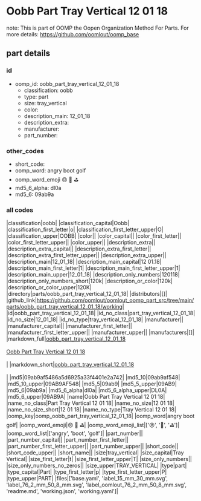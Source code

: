 # Oobb Part Tray Vertical 12 01 18  

note: This is part of OOMP the Oopen Organization Method For Parts. For more details: https://github.com/oomlout/oomp_base

##  part details





### id
* oomp_id: oobb_part_tray_vertical_12_01_18
  * classification: oobb
  * type: part
  * size: tray_vertical
  * color: 
  * description_main: 12_01_18
  * description_extra: 
  * manufacturer: 
  * part_number: 

### other_codes
* short_code: 
* oomp_word: angry boot golf
* oomp_word_emoji :angry: :boot: :golf:
* md5_6_alpha: dl0a
* md5_6: 09ab9a

### all codes 
|classification|oobb|
|classification_capital|Oobb|
|classification_first_letter|o|
|classification_first_letter_upper|O|
|classification_upper|OOBB|
|color||
|color_capital||
|color_first_letter||
|color_first_letter_upper||
|color_upper||
|description_extra||
|description_extra_capital||
|description_extra_first_letter||
|description_extra_first_letter_upper||
|description_extra_upper||
|description_main|12_01_18|
|description_main_capital|12 01.18|
|description_main_first_letter|1|
|description_main_first_letter_upper|1|
|description_main_upper|12_01_18|
|description_only_numbers|120118|
|description_only_numbers_short|120k|
|description_or_color|120k|
|description_or_color_upper|120K|
|directory|parts/oobb_part_tray_vertical_12_01_18|
|distributors|[]|
|github_link|https://github.com/oomlout/oomlout_oomp_part_src/tree/main/parts/oobb_part_tray_vertical_12_01_18/working|
|id|oobb_part_tray_vertical_12_01_18|
|id_no_class|part_tray_vertical_12_01_18|
|id_no_size|12_01_18|
|id_no_type|tray_vertical_12_01_18|
|manufacturer||
|manufacturer_capital||
|manufacturer_first_letter||
|manufacturer_first_letter_upper||
|manufacturer_upper||
|manufacturers|[]|
|markdown_full|[oobb_part_tray_vertical_12_01_18](https://github.com/oomlout/oomlout_oomp_part_src/tree/main/parts/oobb_part_tray_vertical_12_01_18/working)<br>[](https://github.com/oomlout/oomlout_oomp_part_src/tree/main/parts/oobb_part_tray_vertical_12_01_18/working)<br>[Oobb Part Tray Vertical 12 01 18](https://github.com/oomlout/oomlout_oomp_part_src/tree/main/parts/oobb_part_tray_vertical_12_01_18/working)<br><br>|
|markdown_short|[oobb_part_tray_vertical_12_01_18](https://github.com/oomlout/oomlout_oomp_part_src/tree/main/parts/oobb_part_tray_vertical_12_01_18/working)<br><br>|
|md5|09ab9af5486a5d6925a33f4401e2a742|
|md5_10|09ab9af548|
|md5_10_upper|09AB9AF548|
|md5_5|09ab9|
|md5_5_upper|09AB9|
|md5_6|09ab9a|
|md5_6_alpha|dl0a|
|md5_6_alpha_upper|DL0A|
|md5_6_upper|09AB9A|
|name|Oobb Part Tray Vertical 12 01 18|
|name_no_class|Part Tray Vertical 12 01 18|
|name_no_size|12 01 18|
|name_no_size_short|12 01 18|
|name_no_type|Tray Vertical 12 01 18|
|oomp_key|oomp_oobb_part_tray_vertical_12_01_18|
|oomp_word|angry boot golf|
|oomp_word_emoji|:angry: :boot: :golf:|
|oomp_word_emoji_list|[':angry:', ':boot:', ':golf:']|
|oomp_word_list|['angry', 'boot', 'golf']|
|part_number||
|part_number_capital||
|part_number_first_letter||
|part_number_first_letter_upper||
|part_number_upper||
|short_code||
|short_code_upper||
|short_name||
|size|tray_vertical|
|size_capital|Tray Vertical|
|size_first_letter|t|
|size_first_letter_upper|T|
|size_only_numbers||
|size_only_numbers_no_zeros||
|size_upper|TRAY_VERTICAL|
|type|part|
|type_capital|Part|
|type_first_letter|p|
|type_first_letter_upper|P|
|type_upper|PART|
|files|['base.yaml', 'label_15_mm_30_mm.svg', 'label_76_2_mm_50_8_mm.svg', 'label_oomlout_76_2_mm_50_8_mm.svg', 'readme.md', 'working.json', 'working.yaml']|
